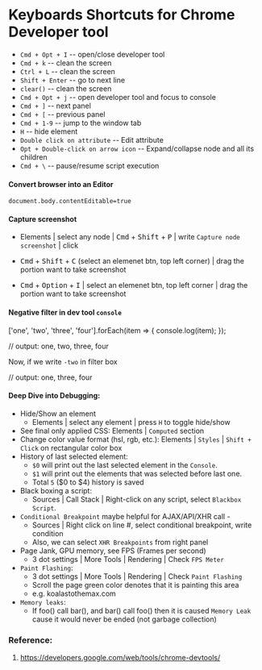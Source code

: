 # Keyboards Shortcuts for Chrome Developer tool
* `Cmd + Opt + I`                    -- open/close developer tool
* `Cmd + k`                          -- clean the screen
* `Ctrl + L`                         -- clean the screen
* `Shift + Enter`                    -- go to next line
* `clear()`                          -- clean the  screen
* `Cmd + Opt + j`                    -- open developer tool and focus to console
* `Cmd + ]`                          -- next panel
* `Cmd + [`                          -- previous panel
* `Cmd + 1-9`                        -- jump to the window tab
* `H`                                -- hide element
* `Double click on attribute`        -- Edit attribute
* `Opt + Double-click on arrow icon` -- Expand/collapse node and all its children
* `Cmd + \`                          -- pause/resume script execution



#### Convert browser into an Editor
    document.body.contentEditable=true

#### Capture screenshot
* Elements | select any node | <kbd>Cmd</kbd> + <kbd>Shift</kbd> + <kbd>P</kbd> | write `Capture node screenshot` | click 

* <kbd>Cmd</kbd> + <kbd>Shift</kbd> + <kbd>C</kbd> (select an elemenet btn, top left corner) | drag the portion want to take screenshot

* <kbd>Cmd</kbd> + <kbd>Option</kbd> + <kbd>I</kbd> | select an elemenet btn, top left corner | drag the portion want to take screenshot

#### Negative filter in dev tool `console`

['one', 'two', 'three', 'four'].forEach(item => {
	console.log(item);
});

// output:  one, two, three, four

Now, if we write `-two` in filter box

// output:  one, three, four

#### Deep Dive into Debugging:

- Hide/Show an element
  - Elements | select any element | press `H` to toggle hide/show
- See final only applied CSS: Elements | `Computed` section
- Change color value format (hsl, rgb, etc.): Elements | `Styles` | `Shift + Click` on rectangular color box
- History of last selected element:
  - `$0` will print out the last selected element in the `Console`. 
  - `$1` will print out the elements that was selected before last one. 
  - Total `5`  ($0 to $4) history is saved
- Black boxing a script:
  - Sources | Call Stack | Right-click on any script, select `Blackbox Script`.
- `Conditional Breakpoint` maybe helpful for AJAX/API/XHR call - 
  - Sources | Right click on line #, select conditional breakpoint, write condition
  - Also, we can select `XHR Breakpoints` from right panel
- Page Jank, GPU memory, see FPS (Frames per second)
  - 3 dot settings | More Tools | Rendering | Check `FPS Meter`
- `Paint Flashing`:
  - 3 dot settings | More Tools | Rendering | Check `Paint Flashing`
  - Scroll the page green color denotes that it is painting this area
  - e.g. koalastothemax.com
- `Memory leaks`:
  - If foo() call bar(), and bar() call foo() then it is caused `Memory Leak` cause it would never be ended (not garbage collection)

### Reference:
1. https://developers.google.com/web/tools/chrome-devtools/
